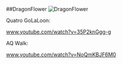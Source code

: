 ##DragonFlower
![DragonFlower](http://i.imgur.com/IbIxyZ6.jpg)

Quatro GoLaLoon:

www.youtube.com/watch?v=35P2knGgg-g

AQ Walk:

www.youtube.com/watch?v=NoQmKBJF6M0
